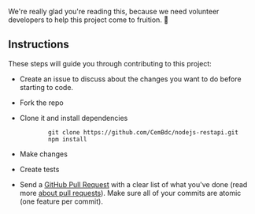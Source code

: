We're really glad you're reading this, because we need volunteer developers to help this project come to fruition. 👏

## Instructions

These steps will guide you through contributing to this project:

-   Create an issue to discuss about the changes you want to do before starting to code.
-   Fork the repo
-   Clone it and install dependencies

        		git clone https://github.com/CemBdc/nodejs-restapi.git
        		npm install

-   Make changes
-   Create tests

-   Send a [GitHub Pull Request](https://github.com/CemBdc/nodejs-restapi/pulls) with a clear list of what you've done (read more [about pull requests](https://help.github.com/articles/about-pull-requests/)). Make sure all of your commits are atomic (one feature per commit).
